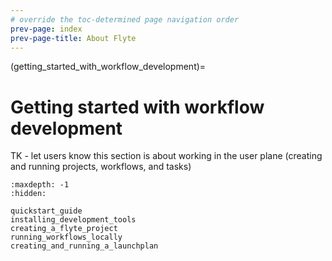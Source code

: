 ```yaml
---
# override the toc-determined page navigation order
prev-page: index
prev-page-title: About Flyte
---
```


(getting_started_with_workflow_development)=

# Getting started with workflow development

TK - let users know this section is about working in the user plane (creating and running projects, workflows, and tasks)

```{toctree}
:maxdepth: -1
:hidden:

quickstart_guide
installing_development_tools
creating_a_flyte_project
running_workflows_locally
creating_and_running_a_launchplan
```
